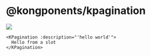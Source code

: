 # @kongponents/kpagination

[![](https://img.shields.io/npm/v/@kongponents/kpagination.svg?style=flat-square)](https://www.npmjs.com/package/@kongponents/kpagination)

```vue
<KPagination :description="'hello world'">
  Hello from a slot
</KPagination>
```

